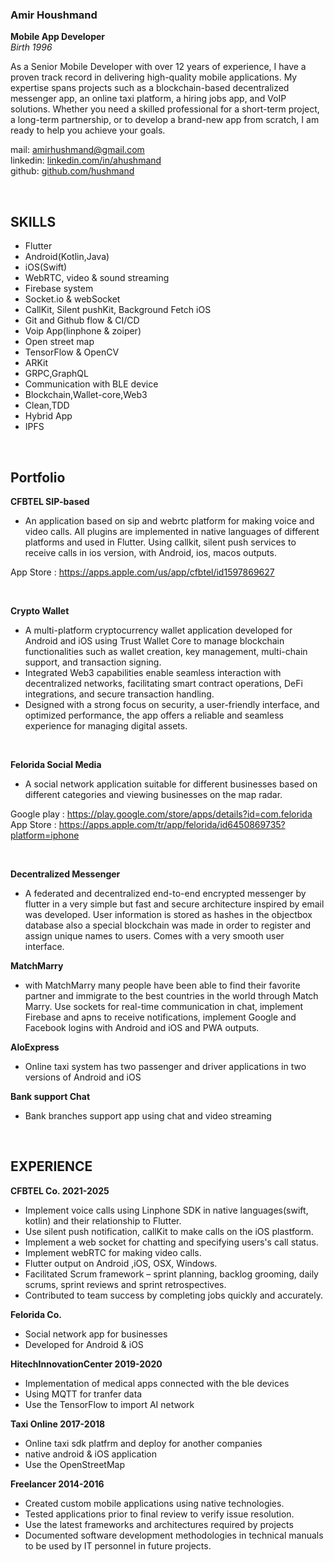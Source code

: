 
### Amir Houshmand
<b>Mobile App Developer</b>
<br>
<i>Birth 1996</i>

As a Senior Mobile Developer with over 12 years of experience, I have a proven track record in delivering high-quality mobile applications. My expertise spans projects such as a blockchain-based decentralized messenger app, an online taxi platform, a hiring jobs app, and VoIP solutions. Whether you need a skilled professional for a short-term project, a long-term partnership, or to develop a brand-new app from scratch, I am ready to help you achieve your goals.

mail: [amirhushmand@gmail.com](mailto:amirhushmand@gmail.com)
<br>
linkedin: [linkedin.com/in/ahushmand](https://linkedin.com/in/ahushmand)
<br>
github: [github.com/hushmand](https://github.com/hushmand)

<br>

## SKILLS
- Flutter
- Android(Kotlin,Java)
- iOS(Swift)
- WebRTC, video & sound streaming
- Firebase system
- Socket.io & webSocket
- CallKit, Silent pushKit, Background Fetch iOS
- Git and Github flow & CI/CD
- Voip App(linphone & zoiper)
- Open street map
- TensorFlow & OpenCV
- ARKit
- GRPC,GraphQL
- Communication with BLE device
- Blockchain,Wallet-core,Web3 
- Clean,TDD
- Hybrid App
- IPFS

<br>

## Portfolio
<b>CFBTEL SIP-based</b>
- An application based on sip and webrtc platform for making voice and video calls. All plugins are implemented in native languages of different platforms and used in Flutter. Using callkit, silent push services to receive calls in ios version, with Android, ios, macos outputs.

App Store : https://apps.apple.com/us/app/cfbtel/id1597869627

<br>


<b>Crypto Wallet</b>
- A multi-platform cryptocurrency wallet application developed for Android and iOS using Trust Wallet Core to manage blockchain functionalities such as wallet creation, key management, multi-chain support, and transaction signing.
- Integrated Web3 capabilities enable seamless interaction with decentralized networks, facilitating smart contract operations, DeFi integrations, and secure transaction handling.
- Designed with a strong focus on security, a user-friendly interface, and optimized performance, the app offers a reliable and seamless experience for managing digital assets.

<br>


<b>Felorida Social Media</b>
- A social network application suitable for different businesses based on different categories and viewing businesses on the map radar.

Google play : https://play.google.com/store/apps/details?id=com.felorida
<br>
App Store : https://apps.apple.com/tr/app/felorida/id6450869735?platform=iphone

<br>

<b>Decentralized Messenger</b>
- A federated and decentralized end-to-end encrypted messenger by flutter in a very simple but fast and secure architecture inspired by email was developed.
User information is stored as hashes in the objectbox database also a special blockchain was made in order to register and assign unique names to users. Comes with a very smooth user interface.

<b>MatchMarry</b>
- with MatchMarry many people have been able to find their favorite partner and immigrate to the best countries in the world through Match Marry. Use sockets for real-time communication in chat, implement Firebase and apns to receive notifications, implement Google and Facebook logins with Android and iOS and PWA outputs.

<b>AloExpress</b>
- Online taxi system has two passenger and driver applications in two versions of Android and iOS

<b>Bank support Chat</b>
- Bank branches support app using chat and video streaming

<br>

## EXPERIENCE
<b>CFBTEL Co. 2021-2025</b>
- Implement voice calls using Linphone SDK in native languages(swift, kotlin) and their relationship to Flutter.
- Use silent push notification, callKit to make calls on the iOS plastform.
- Implement a web socket for chatting and specifying users's call status.
- Implement webRTC for making video calls.
- Flutter output on Android ,iOS, OSX, Windows.
- Facilitated Scrum framework – sprint planning, backlog grooming, daily scrums, sprint reviews and sprint retrospectives.
- Contributed to team success by completing jobs quickly and accurately.

<b> Felorida Co.</b>
- Social network app for businesses
- Developed for Android & iOS


<b>HitechInnovationCenter 2019-2020</b>
- Implementation of medical apps connected with the ble devices
- Using MQTT for tranfer data 
- Use the TensorFlow to import AI network


<b>Taxi Online 2017-2018</b>
- Online taxi sdk platfrm and deploy for another companies
- native android & iOS application
- Use the OpenStreetMap


<b>Freelancer 2014-2016</b>
- Created custom mobile applications using native technologies.
- Tested applications prior to final review to verify issue resolution.
- Use the latest frameworks and architectures required by projects
- Documented software development methodologies in technical manuals to be used by IT personnel in future projects.


<!---
<b>Jiet Shop</b>
<b>RimemaParis</b>
<b>CarController</b>
<b>iQoala</b>
<b>Agrice</b>
<b>Bio 3d printer</b>
<b>v.n karazin kharkiv university</b>
-->

